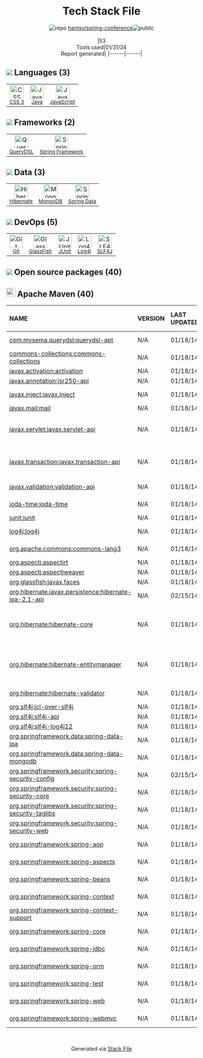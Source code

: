 <!--
&lt;--- Readme.md Snippet without images Start ---&gt;
## Tech Stack
hantsy/spring-conference is built on the following main stack:

- [Java](https://www.java.com) – Languages
- [MongoDB](http://www.mongodb.com/) – Databases
- [JavaScript](https://developer.mozilla.org/en-US/docs/Web/JavaScript) – Languages
- [Hibernate](http://hibernate.org/) – Object Relational Mapper (ORM)
- [Spring Framework](https://spring.io/projects/spring-framework) – Frameworks (Full Stack)
- [JUnit](http://junit.org/) – Testing Frameworks
- [Log4j](https://logging.apache.org/log4j/2.x/) – Logging Tools
- [SLF4J](http://slf4j.org/) – Log Management
- [GlassFish](https://glassfish.java.net) – Web Servers
- [QueryDSL](http://www.querydsl.com/) – Java Tools
- [Spring Data](https://spring.io/projects/spring-data) – Database Tools

Full tech stack [here](/techstack.md)

&lt;--- Readme.md Snippet without images End ---&gt;

&lt;--- Readme.md Snippet with images Start ---&gt;
## Tech Stack
hantsy/spring-conference is built on the following main stack:

- <img width='25' height='25' src='https://img.stackshare.io/service/995/K85ZWV2F.png' alt='Java'/> [Java](https://www.java.com) – Languages
- <img width='25' height='25' src='https://img.stackshare.io/service/1030/leaf-360x360.png' alt='MongoDB'/> [MongoDB](http://www.mongodb.com/) – Databases
- <img width='25' height='25' src='https://img.stackshare.io/service/1209/javascript.jpeg' alt='JavaScript'/> [JavaScript](https://developer.mozilla.org/en-US/docs/Web/JavaScript) – Languages
- <img width='25' height='25' src='https://img.stackshare.io/service/1756/1uNl_IZX.png' alt='Hibernate'/> [Hibernate](http://hibernate.org/) – Object Relational Mapper (ORM)
- <img width='25' height='25' src='https://img.stackshare.io/service/2006/spring-framework-project-logo.png' alt='Spring Framework'/> [Spring Framework](https://spring.io/projects/spring-framework) – Frameworks (Full Stack)
- <img width='25' height='25' src='https://img.stackshare.io/service/2020/874086.png' alt='JUnit'/> [JUnit](http://junit.org/) – Testing Frameworks
- <img width='25' height='25' src='https://img.stackshare.io/service/2804/Coralogix-log4j-integration.jpg' alt='Log4j'/> [Log4j](https://logging.apache.org/log4j/2.x/) – Logging Tools
- <img width='25' height='25' src='https://img.stackshare.io/service/2805/05518ecaa42841e834421e9d6987b04f_400x400.png' alt='SLF4J'/> [SLF4J](http://slf4j.org/) – Log Management
- <img width='25' height='25' src='https://img.stackshare.io/service/3628/515GX-Cc_400x400.jpg' alt='GlassFish'/> [GlassFish](https://glassfish.java.net) – Web Servers
- <img width='25' height='25' src='https://img.stackshare.io/service/3881/da8da0c0e6dfbfc596f787ade49381a6_400x400.png' alt='QueryDSL'/> [QueryDSL](http://www.querydsl.com/) – Java Tools
- <img width='25' height='25' src='https://img.stackshare.io/service/7624/IG6D4Ro2_400x400.png' alt='Spring Data'/> [Spring Data](https://spring.io/projects/spring-data) – Database Tools

Full tech stack [here](/techstack.md)

&lt;--- Readme.md Snippet with images End ---&gt;
-->
<div align="center">

# Tech Stack File
![](https://img.stackshare.io/repo.svg "repo") [hantsy/spring-conference](https://github.com/hantsy/spring-conference)![](https://img.stackshare.io/public_badge.svg "public")
<br/><br/>
|53<br/>Tools used|01/31/24 <br/>Report generated|
|------|------|
</div>

## <img src='https://img.stackshare.io/languages.svg'/> Languages (3)
<table><tr>
  <td align='center'>
  <img width='36' height='36' src='https://img.stackshare.io/service/6727/css.png' alt='CSS 3'>
  <br>
  <sub><a href="https://developer.mozilla.org/en-US/docs/Web/CSS/CSS3">CSS 3</a></sub>
  <br>
  <sub></sub>
</td>

<td align='center'>
  <img width='36' height='36' src='https://img.stackshare.io/service/995/K85ZWV2F.png' alt='Java'>
  <br>
  <sub><a href="https://www.java.com">Java</a></sub>
  <br>
  <sub></sub>
</td>

<td align='center'>
  <img width='36' height='36' src='https://img.stackshare.io/service/1209/javascript.jpeg' alt='JavaScript'>
  <br>
  <sub><a href="https://developer.mozilla.org/en-US/docs/Web/JavaScript">JavaScript</a></sub>
  <br>
  <sub></sub>
</td>

</tr>
</table>

## <img src='https://img.stackshare.io/frameworks.svg'/> Frameworks (2)
<table><tr>
  <td align='center'>
  <img width='36' height='36' src='https://img.stackshare.io/service/3881/da8da0c0e6dfbfc596f787ade49381a6_400x400.png' alt='QueryDSL'>
  <br>
  <sub><a href="http://www.querydsl.com/">QueryDSL</a></sub>
  <br>
  <sub></sub>
</td>

<td align='center'>
  <img width='36' height='36' src='https://img.stackshare.io/service/2006/spring-framework-project-logo.png' alt='Spring Framework'>
  <br>
  <sub><a href="https://spring.io/projects/spring-framework">Spring Framework</a></sub>
  <br>
  <sub></sub>
</td>

</tr>
</table>

## <img src='https://img.stackshare.io/databases.svg'/> Data (3)
<table><tr>
  <td align='center'>
  <img width='36' height='36' src='https://img.stackshare.io/service/1756/1uNl_IZX.png' alt='Hibernate'>
  <br>
  <sub><a href="http://hibernate.org/">Hibernate</a></sub>
  <br>
  <sub></sub>
</td>

<td align='center'>
  <img width='36' height='36' src='https://img.stackshare.io/service/1030/leaf-360x360.png' alt='MongoDB'>
  <br>
  <sub><a href="http://www.mongodb.com/">MongoDB</a></sub>
  <br>
  <sub></sub>
</td>

<td align='center'>
  <img width='36' height='36' src='https://img.stackshare.io/service/7624/IG6D4Ro2_400x400.png' alt='Spring Data'>
  <br>
  <sub><a href="https://spring.io/projects/spring-data">Spring Data</a></sub>
  <br>
  <sub></sub>
</td>

</tr>
</table>

## <img src='https://img.stackshare.io/devops.svg'/> DevOps (5)
<table><tr>
  <td align='center'>
  <img width='36' height='36' src='https://img.stackshare.io/service/1046/git.png' alt='Git'>
  <br>
  <sub><a href="http://git-scm.com/">Git</a></sub>
  <br>
  <sub></sub>
</td>

<td align='center'>
  <img width='36' height='36' src='https://img.stackshare.io/service/3628/515GX-Cc_400x400.jpg' alt='GlassFish'>
  <br>
  <sub><a href="https://glassfish.java.net">GlassFish</a></sub>
  <br>
  <sub></sub>
</td>

<td align='center'>
  <img width='36' height='36' src='https://img.stackshare.io/service/2020/874086.png' alt='JUnit'>
  <br>
  <sub><a href="http://junit.org/">JUnit</a></sub>
  <br>
  <sub></sub>
</td>

<td align='center'>
  <img width='36' height='36' src='https://img.stackshare.io/service/2804/Coralogix-log4j-integration.jpg' alt='Log4j'>
  <br>
  <sub><a href="https://logging.apache.org/log4j/2.x/">Log4j</a></sub>
  <br>
  <sub></sub>
</td>

<td align='center'>
  <img width='36' height='36' src='https://img.stackshare.io/service/2805/05518ecaa42841e834421e9d6987b04f_400x400.png' alt='SLF4J'>
  <br>
  <sub><a href="http://slf4j.org/">SLF4J</a></sub>
  <br>
  <sub></sub>
</td>

</tr>
</table>


## <img src='https://img.stackshare.io/group.svg' /> Open source packages (40)</h2>

## <img width='24' height='24' src='https://img.stackshare.io/package_manager/977/default_9833f2ef0bbc2a946b4cc5e9307264033361076b.png'/> Apache Maven (40)

|NAME|VERSION|LAST UPDATED|LAST UPDATED BY|LICENSE|VULNERABILITIES|
|:------|:------|:------|:------|:------|:------|
|[com.mysema.querydsl:querydsl-apt](http://www.querydsl.com)|N/A|01/18/14|hantsy |Apache-2.0|N/A|
|[commons-collections:commons-collections](http://commons.apache.org/collections/)|N/A|01/18/14|hantsy |Apache-2.0|N/A|
|[javax.activation:activation](http://java.sun.com/javase/technologies/desktop/javabeans/jaf/index.jsp)|N/A|01/18/14|hantsy |CDDL-1.0|N/A|
|[javax.annotation:jsr250-api](http://jcp.org/aboutJava/communityprocess/final/jsr250/index.html)|N/A|01/18/14|hantsy |CDDL-1.0|N/A|
|[javax.inject:javax.inject](http://code.google.com/p/atinject/)|N/A|01/18/14|hantsy |Apache-2.0|N/A|
|[javax.mail:mail](http://kenai.com/projects/javamail)|N/A|01/18/14|hantsy |Other|N/A|
|[javax.servlet:javax.servlet-api](https://javaee.github.io/servlet-spec/)|N/A|01/18/14|hantsy |GPL-2.0-with-classpath-exception|N/A|
|[javax.transaction:javax.transaction-api](http://jta-spec.java.net)|N/A|01/18/14|hantsy |GPL-2.0-with-classpath-exception|N/A|
|[javax.validation:validation-api](http://beanvalidation.org)|N/A|01/18/14|hantsy |Apache-2.0|N/A|
|[joda-time:joda-time](https://www.joda.org/joda-time/)|N/A|01/18/14|hantsy |Apache-2.0|N/A|
|[junit:junit](http://junit.org)|N/A|01/18/14|hantsy |EPL-1.0|N/A|
|[log4j:log4j](http://logging.apache.org/log4j/1.2/)|N/A|01/18/14|hantsy |Apache-2.0|N/A|
|[org.apache.commons:commons-lang3](http://commons.apache.org/proper/commons-lang/)|N/A|01/18/14|hantsy |Apache-2.0|N/A|
|[org.aspectj:aspectjrt](http://www.aspectj.org)|N/A|01/18/14|hantsy |EPL-1.0|N/A|
|[org.aspectj:aspectjweaver](http://www.aspectj.org)|N/A|01/18/14|hantsy |EPL-1.0|N/A|
|[org.glassfish:javax.faces](http://java.sun.com/javaee/javaserverfaces/)|N/A|01/18/14|hantsy |CDDL-1.1|N/A|
|[org.hibernate.javax.persistence:hibernate-jpa-2.1-api](http://hibernate.org)|N/A|02/15/14|hantsy |EPL-2.0,AAL|N/A|
|[org.hibernate:hibernate-core](http://hibernate.org/orm)|N/A|01/18/14|hantsy |LGPL-2.0-only,GPL-3.0-or-later|N/A|
|[org.hibernate:hibernate-entitymanager](http://hibernate.org/orm)|N/A|01/18/14|hantsy |LGPL-2.0-only,GPL-3.0-or-later|N/A|
|[org.hibernate:hibernate-validator](http://hibernate.org/validator/)|N/A|01/18/14|hantsy |Apache-2.0|N/A|
|[org.slf4j:jcl-over-slf4j](http://www.slf4j.org)|N/A|01/18/14|hantsy |MIT|N/A|
|[org.slf4j:slf4j-api](http://www.slf4j.org)|N/A|01/18/14|hantsy |MIT|N/A|
|[org.slf4j:slf4j-log4j12](http://www.slf4j.org)|N/A|01/18/14|hantsy |MIT|N/A|
|[org.springframework.data:spring-data-jpa](https://projects.spring.io/spring-data-jpa)|N/A|01/18/14|hantsy |Apache-2.0|N/A|
|[org.springframework.data:spring-data-mongodb](https://projects.spring.io/spring-data-mongodb)|N/A|01/18/14|hantsy |Apache-2.0|N/A|
|[org.springframework.security:spring-security-config](http://spring.io/spring-security)|N/A|02/15/14|hantsy |Apache-2.0|N/A|
|[org.springframework.security:spring-security-core](http://spring.io/spring-security)|N/A|01/18/14|hantsy |Apache-2.0|N/A|
|[org.springframework.security:spring-security-taglibs](http://spring.io/spring-security)|N/A|01/18/14|hantsy |Apache-2.0|N/A|
|[org.springframework.security:spring-security-web](http://spring.io/spring-security)|N/A|01/18/14|hantsy |Apache-2.0|N/A|
|[org.springframework:spring-aop](https://github.com/spring-projects/spring-framework)|N/A|01/18/14|hantsy |Apache-2.0|N/A|
|[org.springframework:spring-aspects](https://github.com/spring-projects/spring-framework)|N/A|01/18/14|hantsy |Apache-2.0|N/A|
|[org.springframework:spring-beans](https://github.com/spring-projects/spring-framework)|N/A|01/18/14|hantsy |Apache-2.0|N/A|
|[org.springframework:spring-context](https://github.com/spring-projects/spring-framework)|N/A|01/18/14|hantsy |Apache-2.0|N/A|
|[org.springframework:spring-context-support](https://github.com/spring-projects/spring-framework)|N/A|01/18/14|hantsy |Apache-2.0|N/A|
|[org.springframework:spring-core](https://github.com/spring-projects/spring-framework)|N/A|01/18/14|hantsy |Apache-2.0|N/A|
|[org.springframework:spring-jdbc](https://github.com/spring-projects/spring-framework)|N/A|01/18/14|hantsy |Apache-2.0|N/A|
|[org.springframework:spring-orm](https://github.com/spring-projects/spring-framework)|N/A|01/18/14|hantsy |Apache-2.0|N/A|
|[org.springframework:spring-test](https://github.com/spring-projects/spring-framework)|N/A|01/18/14|hantsy |Apache-2.0|N/A|
|[org.springframework:spring-web](https://github.com/spring-projects/spring-framework)|N/A|01/18/14|hantsy |Apache-2.0|N/A|
|[org.springframework:spring-webmvc](https://github.com/spring-projects/spring-framework)|N/A|01/18/14|hantsy |Apache-2.0|N/A|

<br/>
<div align='center'>

Generated via [Stack File](https://github.com/marketplace/stack-file)
